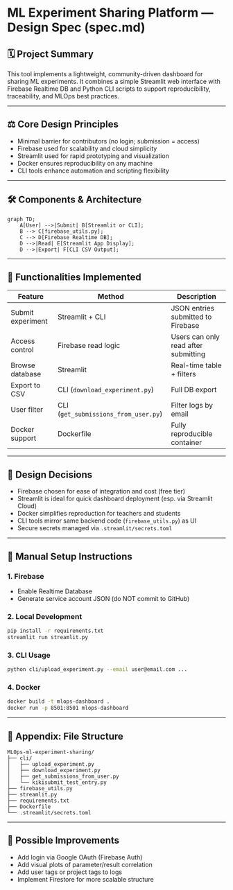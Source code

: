 # ML Experiment Sharing Platform — Design Spec (spec.md)

## 🗓 Project Summary
This tool implements a lightweight, community-driven dashboard for sharing ML experiments. It combines a simple Streamlit web interface with Firebase Realtime DB and Python CLI scripts to support reproducibility, traceability, and MLOps best practices.

---

## ⚖️ Core Design Principles
- Minimal barrier for contributors (no login; submission = access)
- Firebase used for scalability and cloud simplicity
- Streamlit used for rapid prototyping and visualization
- Docker ensures reproducibility on any machine
- CLI tools enhance automation and scripting flexibility

---

## 🛠️ Components & Architecture

```mermaid
graph TD;
    A[User] -->|Submit| B[Streamlit or CLI];
    B --> C[firebase_utils.py];
    C --> D[Firebase Realtime DB];
    D -->|Read| E[Streamlit App Display];
    D -->|Export| F[CLI CSV Output];
```

---

## 🎯 Functionalities Implemented

| Feature | Method | Description |
|--------|--------|-------------|
| Submit experiment | Streamlit + CLI | JSON entries submitted to Firebase |
| Access control | Firebase read logic | Users can only read after submitting |
| Browse database | Streamlit | Real-time table + filters |
| Export to CSV | CLI (`download_experiment.py`) | Full DB export |
| User filter | CLI (`get_submissions_from_user.py`) | Filter logs by email |
| Docker support | Dockerfile | Fully reproducible container |

---

## 🤔 Design Decisions

- Firebase chosen for ease of integration and cost (free tier)
- Streamlit is ideal for quick dashboard deployment (esp. via Streamlit Cloud)
- Docker simplifies reproduction for teachers and students
- CLI tools mirror same backend code (`firebase_utils.py`) as UI
- Secure secrets managed via `.streamlit/secrets.toml`

---

## 🔧 Manual Setup Instructions

### 1. Firebase
- Enable Realtime Database
- Generate service account JSON (do NOT commit to GitHub)

### 2. Local Development
```bash
pip install -r requirements.txt
streamlit run streamlit.py
```

### 3. CLI Usage
```bash
python cli/upload_experiment.py --email user@email.com ...
```

### 4. Docker
```bash
docker build -t mlops-dashboard .
docker run -p 8501:8501 mlops-dashboard
```

---

## 📁 Appendix: File Structure

```
MLOps-ml-experiment-sharing/
├── cli/
│   ├── upload_experiment.py
│   ├── download_experiment.py
│   ├── get_submissions_from_user.py
│   └── kikisubmit_test_entry.py
├── firebase_utils.py
├── streamlit.py
├── requirements.txt
├── Dockerfile
└── .streamlit/secrets.toml
```

---

## 🚀 Possible Improvements
- Add login via Google OAuth (Firebase Auth)
- Add visual plots of parameter/result correlation
- Add user tags or project tags to logs
- Implement Firestore for more scalable structure
